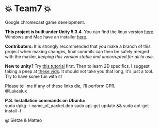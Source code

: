# :boom: Team7 :boom:
Google chromecast game development.

__This project is built under Unity 5.3.4__. You can find the linux version
[here](http://forum.unity3d.com/threads/unity-on-linux-release-notes-and-known-issues.350256/).
Windows and Mac have an installer [here](https://unity3d.com/get-unity/download/archive).

__Contributers:__ It is strongly recommended that you make a branch of this project when making changes,
final commits can then be safely merged with the master, _keeping this
version stable and uncorrupted for all to use_.

__New to unity?__
Try [this tutorial](https://unity3d.com/learn/tutorials/projects/roll-ball-tutorial) first.
Then to learn 2D specifics, I suggest taking a peep at [these vids](https://unity3d.com/learn/tutorials/topics/2d-game-creation).
It should not take you that long, it's just a tool. Try to have some fun with it!

Please tell me if any of these links die, I'll perform CPR.
<BR />
@Lukeslux

__P.S.__
__Installation commands on Ubuntu:__
<BR />
sudo dpkg -i name_of_packet.deb
sudo apt-get update && sudo apt-get install -f

@ Sietze & Matteo
